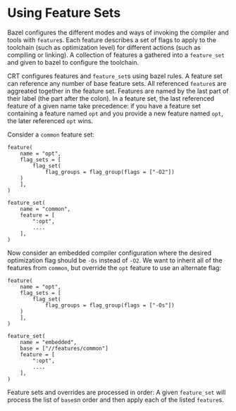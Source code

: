 # Using Feature Sets

Bazel configures the different modes and ways of invoking the compiler and
tools with `feature`s.  Each feature describes a set of flags to apply to
the toolchain (such as optimization level) for different actions (such
as compiling or linking).  A collection of features a gathered into a
`feature_set` and given to bazel to configure the toolchain.

CRT configures features and `feature_set`s using bazel rules.  A feature
set can reference any number of base feature sets.  All referenced
`feature`s are aggreated together in the feature set.  Features are named
by the last part of their label (the part after the colon).  In a feature
set, the last referenced feature of a given name take precedence: if
you have a feature set containing a feature named `opt` and you provide
a new feature named `opt`, the later referenced `opt` wins.

Consider a `common` feature set:
```
feature(
    name = "opt",
    flag_sets = [
        flag_set(
            flag_groups = flag_group(flags = ["-O2"])
	)
    ],
)

feature_set(
    name = "common",
    feature = [
        ":opt",
        ....
    ],
)
```

Now consider an embedded compiler configuration where the desired optimization
flag should be `-Os` instead of `-O2`.  We want to inherit all of the features
from `common`, but override the `opt` feature to use an alternate flag:
```
feature(
    name = "opt",
    flag_sets = [
        flag_set(
            flag_groups = flag_group(flags = ["-Os"])
	)
    ],
)

feature_set(
    name = "embedded",
    base = ["//features/common"]
    feature = [
        ":opt",
        ....
    ],
)
```

Feature sets and overrides are processed in order: A given `feature_set` will
process the list of `base`sn order and then apply each of the listed `feature`s. 
